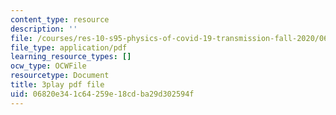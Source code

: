 ```yaml
---
content_type: resource
description: ''
file: /courses/res-10-s95-physics-of-covid-19-transmission-fall-2020/06820e341c64259e18cdba29d302594f_P9hTSTZAxqs.pdf
file_type: application/pdf
learning_resource_types: []
ocw_type: OCWFile
resourcetype: Document
title: 3play pdf file
uid: 06820e34-1c64-259e-18cd-ba29d302594f
---
```

